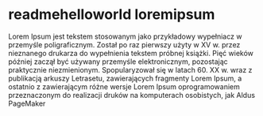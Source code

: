 # readmehelloworld loremipsum

Lorem Ipsum jest tekstem stosowanym jako przykładowy wypełniacz w przemyśle poligraficznym. Został po raz pierwszy użyty w XV w. przez nieznanego drukarza do wypełnienia tekstem próbnej książki. Pięć wieków później zaczął być używany przemyśle elektronicznym, pozostając praktycznie niezmienionym. Spopularyzował się w latach 60. XX w. wraz z publikacją arkuszy Letrasetu, zawierających fragmenty Lorem Ipsum, a ostatnio z zawierającym różne wersje Lorem Ipsum oprogramowaniem przeznaczonym do realizacji druków na komputerach osobistych, jak Aldus PageMaker
